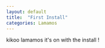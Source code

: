 ```yaml
---
layout: default
title:  "First Install"
categories: Lamamos
---
```


kikoo lamamos it's on with the install !
